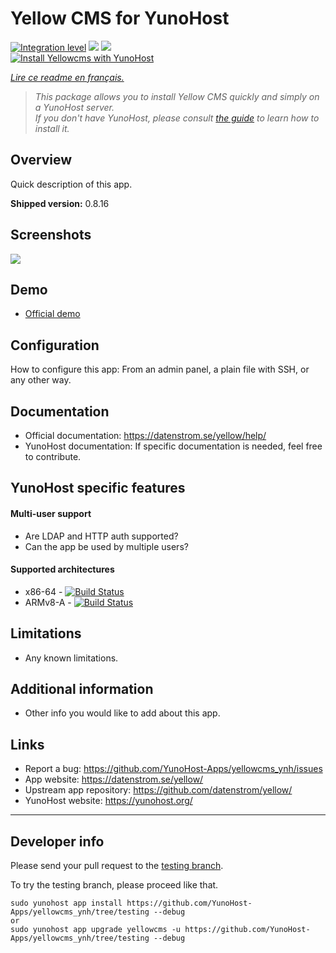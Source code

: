 # Yellow CMS for YunoHost

[![Integration level](https://dash.yunohost.org/integration/yellowcms.svg)](https://dash.yunohost.org/appci/app/yellowcms) ![](https://ci-apps.yunohost.org/ci/badges/yellowcms.status.svg) ![](https://ci-apps.yunohost.org/ci/badges/yellowcms.maintain.svg)  
[![Install Yellowcms with YunoHost](https://install-app.yunohost.org/install-with-yunohost.png)](https://install-app.yunohost.org/?app=yellowcms)

*[Lire ce readme en français.](./README_fr.md)*

> *This package allows you to install Yellow CMS quickly and simply on a YunoHost server.  
If you don't have YunoHost, please consult [the guide](https://yunohost.org/#/install) to learn how to install it.*

## Overview
Quick description of this app.

**Shipped version:** 0.8.16

## Screenshots

![](https://datenstrom.se/media/images/datenstrom-yellow-en.png)

## Demo

* [Official demo](https://datenstrom.se/yellow/demo/)

## Configuration

How to configure this app: From an admin panel, a plain file with SSH, or any other way.

## Documentation

 * Official documentation: https://datenstrom.se/yellow/help/
 * YunoHost documentation: If specific documentation is needed, feel free to contribute.

## YunoHost specific features

#### Multi-user support

* Are LDAP and HTTP auth supported?
* Can the app be used by multiple users?

#### Supported architectures

* x86-64 - [![Build Status](https://ci-apps.yunohost.org/ci/logs/yellowcms%20%28Apps%29.svg)](https://ci-apps.yunohost.org/ci/apps/yellowcms/)
* ARMv8-A - [![Build Status](https://ci-apps-arm.yunohost.org/ci/logs/yellowcms%20%28Apps%29.svg)](https://ci-apps-arm.yunohost.org/ci/apps/yellowcms/)

## Limitations

* Any known limitations.

## Additional information

* Other info you would like to add about this app.

## Links

 * Report a bug: https://github.com/YunoHost-Apps/yellowcms_ynh/issues
 * App website: https://datenstrom.se/yellow/
 * Upstream app repository: https://github.com/datenstrom/yellow/
 * YunoHost website: https://yunohost.org/

---

## Developer info

Please send your pull request to the [testing branch](https://github.com/YunoHost-Apps/yellowcms_ynh/tree/testing).

To try the testing branch, please proceed like that.
```
sudo yunohost app install https://github.com/YunoHost-Apps/yellowcms_ynh/tree/testing --debug
or
sudo yunohost app upgrade yellowcms -u https://github.com/YunoHost-Apps/yellowcms_ynh/tree/testing --debug
```
